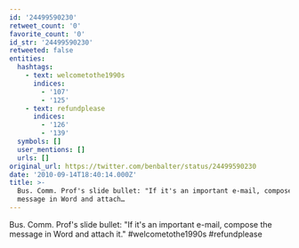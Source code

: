 ```yaml
---
id: '24499590230'
retweet_count: '0'
favorite_count: '0'
id_str: '24499590230'
retweeted: false
entities:
  hashtags:
    - text: welcometothe1990s
      indices:
        - '107'
        - '125'
    - text: refundplease
      indices:
        - '126'
        - '139'
  symbols: []
  user_mentions: []
  urls: []
original_url: https://twitter.com/benbalter/status/24499590230
date: '2010-09-14T18:40:14.000Z'
title: >-
  Bus. Comm. Prof's slide bullet: "If it's an important e-mail, compose the
  message in Word and attach…
---
```


Bus. Comm. Prof's slide bullet: "If it's an important e-mail, compose the message in Word and attach it."  #welcometothe1990s #refundplease